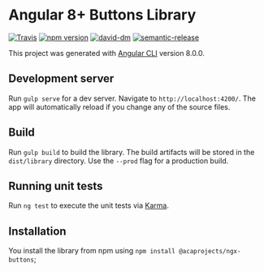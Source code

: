 # Angular 8+ Buttons Library

[![Travis](https://travis-ci.org/acaprojects/ngx-buttons.svg)](https://travis-ci.org/acaprojects/ngx-buttons)
[![npm version](https://badge.fury.io/js/%40acaprojects%2Fngx-buttons.svg)](https://badge.fury.io/js/%40acaprojects%2Fngx-buttons)
[![david-dm](https://david-dm.org/acaprojects/ngx-buttons.svg)](https://david-dm.org/acaprojects/ngx-buttons)
[![semantic-release](https://img.shields.io/badge/%20%20%F0%9F%93%A6%F0%9F%9A%80-semantic--release-e10079.svg)](https://github.com/semantic-release/semantic-release)

This project was generated with [Angular CLI](https://github.com/angular/angular-cli) version 8.0.0.

## Development server

Run `gulp serve` for a dev server. Navigate to `http://localhost:4200/`. The app will automatically reload if you change any of the source files.

## Build

Run `gulp build` to build the library. The build artifacts will be stored in the `dist/library` directory. Use the `--prod` flag for a production build.

## Running unit tests

Run `ng test` to execute the unit tests via [Karma](https://karma-runner.github.io).

## Installation

You install the library from npm using `npm install @acaprojects/ngx-buttons`;
